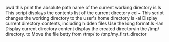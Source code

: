 pwd this print the absolute path name of the current working directory is
ls This script displays the contents list of the current directory
cd ~ This script changes the working directory to the user's home directory
ls -al Display current directory contents, including hidden files Use the long format.ls -lan Display current directory content
display the created directoryin the /tmp/ directory.
to Move the file betty from /tmp/ to /tmp/my_first_director

